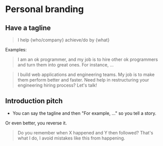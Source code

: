 # Personal branding

## Have a tagline

> I help {who/company} achieve/do by {what}

Examples:

> I am an ok programmer, and my job is to hire other ok programmers and turn them into great ones.
> For instance, ...

> I build web applications and engineering teams. My job is to make them perform better and faster.
> Need help in restructuring your engineering hiring process? Let's talk!

## Introduction pitch

- You can say the tagline and then "For example, ..." so you tell a story.

Or even better, you reverse it.

> Do you remember when X happened and Y then followed?
> That's what I do, I avoid mistakes like this from happening.
